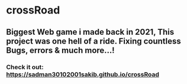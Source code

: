 # crossRoad
## Biggest Web game i made back in 2021, This project was one hell of a ride. Fixing countless Bugs, errors & much more...!
### Check it out: https://sadman30102001sakib.github.io/crossRoad

